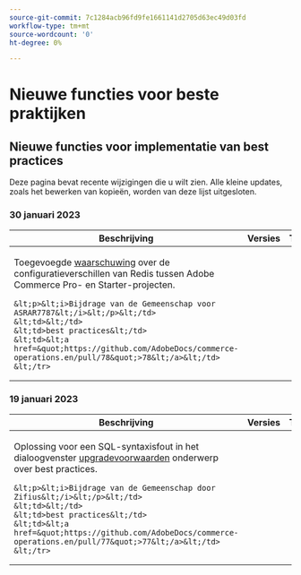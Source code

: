 ```yaml
---
source-git-commit: 7c1284acb96fd9fe1661141d2705d63ec49d03fd
workflow-type: tm+mt
source-wordcount: '0'
ht-degree: 0%

---
```

# Nieuwe functies voor beste praktijken

## Nieuwe functies voor implementatie van best practices

Deze pagina bevat recente wijzigingen die u wilt zien. Alle kleine updates, zoals het bewerken van kopieën, worden van deze lijst uitgesloten.

### 30 januari 2023

<table style="table-layout:auto;">
  <thead>
    <tr>
      <th>Beschrijving</th>
      <th>Versies</th>
      <th>Type</th>
      <th>Bron</th>
    </tr>
  </thead>
  <tbody>
    <tr>
      <td><p>Toegevoegde <a href="https://experienceleague.adobe.com/docs/commerce-operations/implementation-playbook/best-practices/planning/redis-service-configuration.html">waarschuwing</a> over de configuratieverschillen van Redis tussen Adobe Commerce Pro- en Starter-projecten.</p>

    &lt;p>&lt;i>Bijdrage van de Gemeenschap voor ASRAR7787&lt;/i>&lt;/p>&lt;/td>
    &lt;td>&lt;/td>
    &lt;td>best practices&lt;/td>
    &lt;td>&lt;a href=&quot;https://github.com/AdobeDocs/commerce-operations.en/pull/78&quot;>78&lt;/a>&lt;/td>
    &lt;/tr>
</tbody>
</table>

### 19 januari 2023

<table style="table-layout:auto;">
  <thead>
    <tr>
      <th>Beschrijving</th>
      <th>Versies</th>
      <th>Type</th>
      <th>Bron</th>
    </tr>
  </thead>
  <tbody>
    <tr>
      <td><p>Oplossing voor een SQL-syntaxisfout in het dialoogvenster <a href="https://experienceleague.adobe.com/docs/commerce-operations/implementation-playbook/best-practices/maintenance/commerce-235-upgrade-prerequisites-mariadb.html">upgradevoorwaarden</a> onderwerp over best practices.</p>

    &lt;p>&lt;i>Bijdrage van de Gemeenschap door Zifius&lt;/i>&lt;/p>&lt;/td>
    &lt;td>&lt;/td>
    &lt;td>best practices&lt;/td>
    &lt;td>&lt;a href=&quot;https://github.com/AdobeDocs/commerce-operations.en/pull/77&quot;>77&lt;/a>&lt;/td>
    &lt;/tr>
</tbody>
</table><!-- date_group --><!-- month_group --><!-- year_group -->
